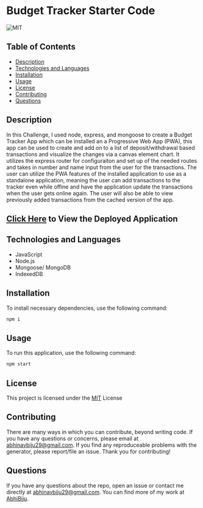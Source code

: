 # Budget Tracker Starter Code

![MIT](https://img.shields.io/badge/License-MIT-blue.svg)

## Table of Contents

- [Description](#description)
- [Technologies and Languages](#technologies-and-languages)
- [Installation](#installation)
- [Usage](#usage)
- [License](#license)
- [Contributing](#contributing)
- [Questions](#questions)

## Description

In this Challenge, I used node, express, and mongoose to create a Budget Tracker App which can be installed an a Progressive Web App \(PWA\), this app can be used to create and add on to a list of deposit/withdrawal based transactions and visualize the changes via a canvas element chart. It utilizes the express router for configuraiton and set up of the needed routes and takes in number and name input from the user for the transactions. The user can utilize the PWA features of the installed application to use as a standalone application, meaning the user can add transactions to the tracker even while offine and have the application update the transactions when the user gets online again. The user will also be able to view previously added transactions from the cached version of the app.

## [Click Here](https://budget-tracker-abhi.herokuapp.com/) to View the Deployed Application

## Technologies and Languages

- JavaScript
- Node.js
- Mongoose/ MongoDB
- IndexedDB

## Installation

To install necessary dependencies, use the following command:

```md
npm i
```

## Usage

To run this application, use the following command:

```md
npm start
```

## License

This project is licensed under the [MIT](https://opensource.org/licenses/MIT) License

## Contributing

There are many ways in which you can contribute, beyond writing code. If you have any questions or concerns, please email at abhinavbiju29@gmail.com. If you find any reproduceable problems with the generator, please report/file an issue. Thank you for contributing!

## Questions

If you have any questions about the repo, open an issue or contact me directly at abhinavbiju29@gmail.com. You can find more of my work at [AbhiBiju](https://github.com/AbhiBiju).
